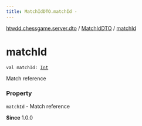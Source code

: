 ```yaml
---
title: MatchIdDTO.matchId - 
---
```


[htwdd.chessgame.server.dto](../index.html) / [MatchIdDTO](index.html) / [matchId](./match-id.html)

# matchId

`val matchId: `[`Int`](https://kotlinlang.org/api/latest/jvm/stdlib/kotlin/-int/index.html)

Match reference

### Property

`matchId` - Match reference

**Since**
1.0.0

